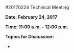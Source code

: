 #20170224 Technical Meeting

**Date: February 24, 2017**

**Time: 11:00 a.m. - 12:00 p.m.**

**Topics for Discussion:**

 - 
